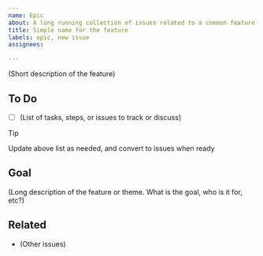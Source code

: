 ```yaml
---
name: Epic
about: A long running collection of issues related to a common feature or theme
title: Simple name for the feature
labels: epic, new issue
assignees: 

---
```


(Short description of the feature)

## To Do
- [ ] (List of tasks, steps, or issues to track or discuss)

> [!TIP]
> Update above list as needed, and convert to issues when ready

## Goal
(Long description of the feature or theme. What is the goal, who is it for, etc?)


## Related
- (Other issues)
